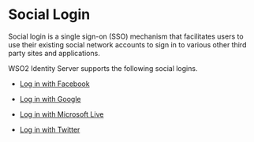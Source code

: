 # Social Login

Social login is a single sign-on (SSO) mechanism that facilitates users to use their existing social network accounts 
to sign in to various other third party sites and applications.

WSO2 Identity Server supports the following social logins.

-   [Log in with Facebook](../facebook/)

-   [Log in with Google](../google/)

-   [Log in with Microsoft Live](../microsoft-live.md)

-   [Log in with Twitter](../twitter/)
